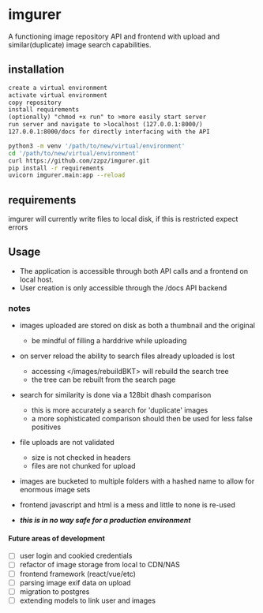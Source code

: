 # imgurer

A functioning image repository API and frontend with upload and similar(duplicate) image search capabilities.

## installation

```txt
create a virtual environment
activate virtual environment
copy repository
install requirements
(optionally) "chmod +x run" to >more easily start server
run server and navigate to >localhost (127.0.0.1:8000/)
127.0.0.1:8000/docs for directly interfacing with the API
```

```bash
python3 -m venv '/path/to/new/virtual/environment'
cd '/path/to/new/virtual/environment'
curl https://github.com/zzpz/imgurer.git
pip install -r requirements
uvicorn imgurer.main:app --reload
```

## requirements

imgurer will currently write files to local disk, if this is restricted expect errors

## Usage

- The application is accessible through both API calls and a frontend on local host.
- User creation is only accessible through the /docs API backend

### notes

- images uploaded are stored on disk as both a thumbnail and the original
  - be mindful of filling a harddrive while uploading

- on server reload the ability to search files already uploaded is lost
  - accessing </images/rebuildBKT> will rebuild the search tree
  - the tree can be rebuilt from the search page

- search for similarity is done via a 128bit dhash comparison
  - this is more accurately a search for 'duplicate' images
  - a more sophisticated comparison should then be used for less false positives

- file uploads are not validated
  - size is not checked in headers
  - files are not chunked for upload

- images are bucketed to multiple folders with a hashed name to allow for enormous image sets

- frontend javascript and html is a mess and little to none is re-used

- ***this is in no way safe for a production environment***

#### Future areas of development

- [ ] user login and cookied credentials
- [ ] refactor of image storage from local to CDN/NAS
- [ ] frontend framework (react/vue/etc)
- [ ] parsing image exif data on upload
- [ ] migration to postgres
- [ ] extending models to link user and images
